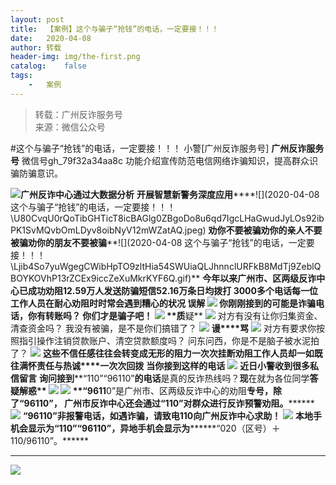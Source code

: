 ```yaml
---
layout:	post
title:	【案例】这个与骗子“抢钱”的电话，一定要接！！！
date:	2020-04-08
author:	转载
header-img:	img/the-first.png
catalog:	false
tags:
	-	案例
---
```


<blockquote><p>转载：广州反诈服务号<br>
来源：微信公众号</p></blockquote>

#这个与骗子“抢钱”的电话，一定要接！！！
小警[广州反诈服务号]
**广州反诈服务号**
微信号gh_79f32a34aa8c
功能介绍宣传防范电信网络诈骗知识，提高群众识骗防骗意识。

![]({{site.baseurl}}/postimg/YUyZ7AOL3onIlOTMv5P3NFsicHoAnsT31bSJV6UQwEqHsNSgejdhMEIcTIfw3n3WyljwDjCVwBbDPibpn8snIM9g.png)**广州反诈中心通过大数据分析**
**开展智慧新警务深度应用******![](2020-04-08
这个与骗子“抢钱”的电话，一定要接！！！\\U80CvqU0rQoTibGHTicT8icBAGlg0ZBgoDo8u6qd7IgcLHaGwudJyLOs92ibPK1SvMQvbOmLDyv8oibNyV12mWZatAQ.jpeg)
**劝你****不要被骗****劝你****的亲人不要被骗****劝你****的****朋友不要被骗****![](2020-04-08
这个与骗子“抢钱”的电话，一定要接！！！\\Ljib4So7yuWgegCWibHpTO9zltHia54SWUiaQLJhnnclURFkB8MdTj9ZeblQBOYKOVhP13rZCEx9iccZeXuMkrKYF6Q.gif)**
**今年以来****广州市、区两级反诈中心****已成功劝阻12.59万人****发送防骗短信52.16万条****日均拨打
3000多个电话************每一位工作人员在耐心劝阻时****时常会遇到糟心的状况**
**误解**
![]({{site.baseurl}}/postimg/U80CvqU0rQqsXYmSISUlnp87jLOTNO6iaYAkdBwvqibSUXgaRnTt4ibHwwwibjLeiaFBqFWWoHYURnOCfcUEM8LZk0w.png)
你刚刚接到的可能是诈骗电话，你有转账吗？
你们才是骗子吧！
![]({{site.baseurl}}/postimg/U80CvqU0rQqsXYmSISUlnp87jLOTNO6iag6tEibn9tLQXdKQZniaHVpJVN76J459Bttg9KHjWIriayZq6icNLWXCOAQ.png)
**质****疑**
![]({{site.baseurl}}/postimg/U80CvqU0rQqsXYmSISUlnp87jLOTNO6iaYAkdBwvqibSUXgaRnTt4ibHwwwibjLeiaFBqFWWoHYURnOCfcUEM8LZk0w.png)
对方有没有让你归集资金、清查资金吗？
我没有被骗，是不是你们搞错了？
![]({{site.baseurl}}/postimg/U80CvqU0rQqsXYmSISUlnp87jLOTNO6iag6tEibn9tLQXdKQZniaHVpJVN76J459Bttg9KHjWIriayZq6icNLWXCOAQ.png)
**谩****骂**
![]({{site.baseurl}}/postimg/U80CvqU0rQqsXYmSISUlnp87jLOTNO6iaYAkdBwvqibSUXgaRnTt4ibHwwwibjLeiaFBqFWWoHYURnOCfcUEM8LZk0w.png)
对方有要求你按照指引操作注销贷款账户、清空贷款额度吗？
问东问西，你是不是脑子被水泥拍了？
![]({{site.baseurl}}/postimg/U80CvqU0rQqsXYmSISUlnp87jLOTNO6iag6tEibn9tLQXdKQZniaHVpJVN76J459Bttg9KHjWIriayZq6icNLWXCOAQ.png)
**这些不信任感****往往会转变成无形的阻力****一次次挂断****劝阻工作人员却一如既往****满怀责任与热诚****一次次回拨**
**当你接到这样的电话**
![]({{site.baseurl}}/postimg/U80CvqU0rQqsXYmSISUlnp87jLOTNO6iaK6AL3IHkJqnDEic5Il2fZ8siaxu7IYiahBMqjtUhDSNLw4lzPfayibvQnw.gif)
**近日小警收到很多私信留言**
**询问接到****“110”“96110”****的电话****是真的反诈热线吗？****现****在就为各位同学****答疑解惑**
![]({{site.baseurl}}/postimg/Ljib4So7yuWgm3sC3wGfuSLE2qbERjvUU1oTUd0JS4eEfUuibbPEgPcuadsTxcbPiaTTHEyNJIalHWHNIOsHL4dSg.gif)
![]({{site.baseurl}}/postimg/Ljib4So7yuWiahU0xZGhlcAs2n8z3D6XuxAyKdot9U3uel2rvBztYjFMddgN8ZJ4K5hZricA41r83geicGFAd7PCog.gif)
**“9611****0”是广州市、区两级反诈中心的劝阻****专号，****除了**“9611****0”**，**
**广州市反诈中心还会通过“110”对群众进行反诈预警劝阻。**********
![]({{site.baseurl}}/postimg/Ljib4So7yuWiahU0xZGhlcAs2n8z3D6XuxqgAP5zSmGyZP1ib2SjUrAGlo6NouFqT1oa9tvUPjnL8ZleKWDIFz08w.gif)
**“96110”非报警电话，如遇诈骗，请致电110向广州反诈中心求助！**
![]({{site.baseurl}}/postimg/Ljib4So7yuWiahU0xZGhlcAs2n8z3D6XuxwibgefkdCvKUia9TZvvD2k08Q07yiaxMz5WLn4yBYsenpgicCxyVPeTPlQ.gif)
****本地手机会显示为**“110”“96110”，异地手机会显示为********“020（区号）＋110/96110”。******
****
![]({{site.baseurl}}/postimg/U80CvqU0rQoWOxrq0AkGBPeTOo0FQialRjBaKzJKXA3oYfRO8oJd37KNGhSxpB4zwoAbAttnwWOjAV2HLJX14lA.jpeg)
